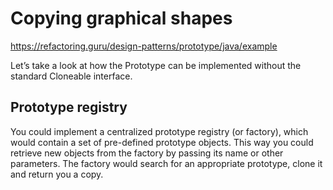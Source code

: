 # Copying graphical shapes
https://refactoring.guru/design-patterns/prototype/java/example

Let’s take a look at how the Prototype can be implemented without the standard Cloneable interface.

## Prototype registry
You could implement a centralized prototype registry (or factory), which would contain a set of pre-defined prototype objects. This way you could retrieve new objects from the factory by passing its name or other parameters. The factory would search for an appropriate prototype, clone it and return you a copy.